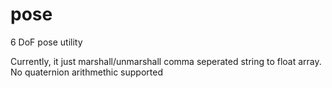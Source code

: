 # pose
6 DoF pose utility

Currently, it just marshall/unmarshall comma seperated string to float array.
No quaternion arithmethic supported
